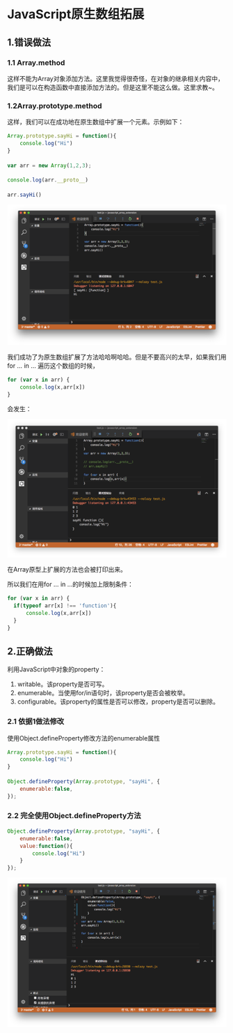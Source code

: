 # JavaScript原生数组拓展

## 1.错误做法

### 1.1 Array.method

这样不能为Array对象添加方法。这里我觉得很奇怪，在对象的继承相关内容中，我们是可以在构造函数中直接添加方法的。但是这里不能这么做。这里求教~。

### 1.2Array.prototype.method

这样，我们可以在成功地在原生数组中扩展一个元素。示例如下：

```javascript
Array.prototype.sayHi = function(){
    console.log("Hi")
}

var arr = new Array(1,2,3);

console.log(arr.__proto__)

arr.sayHi()
```

![屏幕快照 2017-10-27 上午1.29.42](https://github.com/tianhao351/javaScript_array_extension/blob/master/屏幕快照%202017-10-27%20上午1.29.42.png)

我们成功了为原生数组扩展了方法哈哈啊哈哈。但是不要高兴的太早，如果我们用for … in … 遍历这个数组的时候，

```javascript
for (var x in arr) {
    console.log(x,arr[x])
}
```

会发生：

![屏幕快照 2017-10-27 上午7.37.17](https://github.com/tianhao351/javaScript_array_extension/blob/master/屏幕快照%202017-10-27%20上午7.37.17.png)

在Array原型上扩展的方法也会被打印出来。

所以我们在用for … in …的时候加上限制条件：

```javascript
for (var x in arr) {
  if(typeof arr[x] !== 'function'){
	  console.log(x,arr[x])
  }
}
```

## 2.正确做法

利用JavaScript中对象的property：

1. writable。该property是否可写。
2. enumerable。当使用for/in语句时，该property是否会被枚举。
3. configurable。该property的属性是否可以修改，property是否可以删除。

### 2.1 依据1做法修改

使用Object.defineProperty修改方法的enumerable属性

```javascript
Array.prototype.sayHi = function(){
    console.log("Hi")
}

Object.defineProperty(Array.prototype, "sayHi", {
    enumerable:false,
});
```

### 2.2 完全使用Object.defineProperty方法

```javascript
Object.defineProperty(Array.prototype, "sayHi", {
    enumerable:false,
    value:function(){
        console.log("Hi")
    }
});
```

![屏幕快照 2017-10-27 上午8.31.26](https://github.com/tianhao351/javaScript_array_extension/blob/master/屏幕快照%202017-10-27%20上午8.31.26.png)